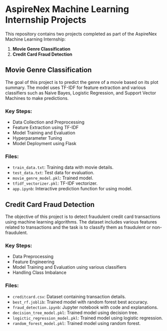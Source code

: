 # AspireNex Machine Learning Internship Projects

This repository contains two projects completed as part of the AspireNex Machine Learning Internship:

1. **Movie Genre Classification**
2. **Credit Card Fraud Detection**

## Movie Genre Classification

The goal of this project is to predict the genre of a movie based on its plot summary. The model uses TF-IDF for feature extraction and various classifiers such as Naive Bayes, Logistic Regression, and Support Vector Machines to make predictions.

### Key Steps:
- Data Collection and Preprocessing
- Feature Extraction using TF-IDF
- Model Training and Evaluation
- Hyperparameter Tuning
- Model Deployment using Flask

### Files:
- `train_data.txt`: Training data with movie details.
- `test_data.txt`: Test data for evaluation.
- `movie_genre_model.pkl`: Trained model.
- `tfidf_vectorizer.pkl`: TF-IDF vectorizer.
- `app.ipynb`: Interactive prediction function for using model.

## Credit Card Fraud Detection

The objective of this project is to detect fraudulent credit card transactions using machine learning algorithms. The dataset includes various features related to transactions and the task is to classify them as fraudulent or non-fraudulent.

### Key Steps:
- Data Preprocessing
- Feature Engineering
- Model Training and Evaluation using various classifiers
- Handling Class Imbalance


### Files:
- `creditcard.csv`: Dataset containing transaction details.
- `best_rf.joblib`: Trained model with random forest best accuracy.
- `fraud_detection.ipynb`: Jupyter notebook with code and explanations.
- `decision_tree_model.pkl`: Trained model using decision tree.
- `logictic_regression_model.pkl`: Trained model using logistic regression.
- `random_forest_model.pkl`: Trained model using random forest.

